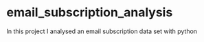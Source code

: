 # email_subscription_analysis
In this project I analysed an email subscription data set with python
